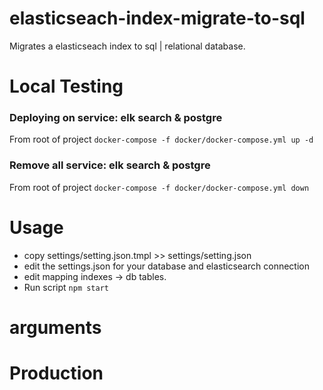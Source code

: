 # elasticseach-index-migrate-to-sql
Migrates a elasticseach index to sql | relational database.


# Local Testing
### Deploying on service: elk search & postgre
From root of project
``` docker-compose -f docker/docker-compose.yml up -d ```

### Remove all service: elk search & postgre
From root of project
``` docker-compose -f docker/docker-compose.yml down ```

# Usage

- copy settings/setting.json.tmpl >> settings/setting.json
- edit the settings.json for your database and elasticsearch connection
- edit mapping indexes -> db tables.
- Run script 
``` npm start ```

# arguments

# Production 


